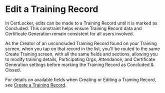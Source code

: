 # Edit a Training Record

In CertLocker, edits can be made to a Training Record until it is marked as Concluded. This constraint helps ensure Training Record data and Certificate Generation remain consistent for all users involved.&#x20;

As the Creator of an unconcluded Training Record found on your Training screen, when you tap on that record in the list, you'll be routed to the same Create Training screen, with all the same fields and sections, allowing you to modify training details, Participating Orgs, Attendance, and Certificate Generation settings before marking the Training Record as Concluded & Closed.

For details on available fields when Creating or Editing a Training Record, see [Create a Training Record](create-a-training-record.md).
